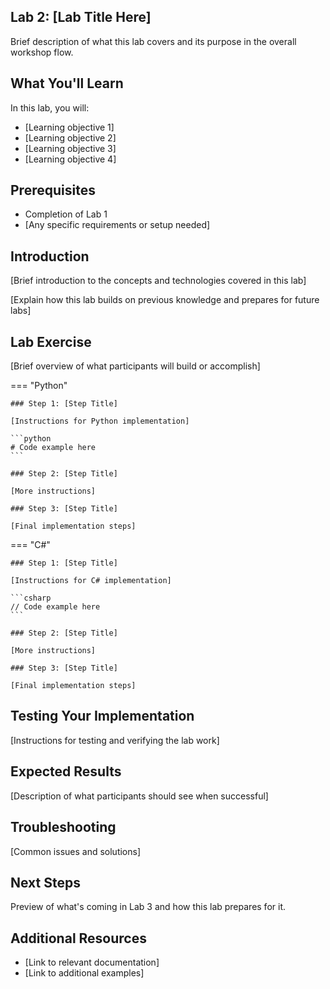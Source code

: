 ## Lab 2: [Lab Title Here]

Brief description of what this lab covers and its purpose in the overall workshop flow.

## What You'll Learn

In this lab, you will:

- [Learning objective 1]
- [Learning objective 2]
- [Learning objective 3]
- [Learning objective 4]

## Prerequisites

- Completion of Lab 1
- [Any specific requirements or setup needed]

## Introduction

[Brief introduction to the concepts and technologies covered in this lab]

[Explain how this lab builds on previous knowledge and prepares for future labs]

## Lab Exercise

[Brief overview of what participants will build or accomplish]

=== "Python"

    ### Step 1: [Step Title]
    
    [Instructions for Python implementation]
    
    ```python
    # Code example here
    ```
    
    ### Step 2: [Step Title]
    
    [More instructions]
    
    ### Step 3: [Step Title]
    
    [Final implementation steps]

=== "C#"

    ### Step 1: [Step Title]
    
    [Instructions for C# implementation]
    
    ```csharp
    // Code example here
    ```
    
    ### Step 2: [Step Title]
    
    [More instructions]
    
    ### Step 3: [Step Title]
    
    [Final implementation steps]

## Testing Your Implementation

[Instructions for testing and verifying the lab work]

## Expected Results

[Description of what participants should see when successful]

## Troubleshooting

[Common issues and solutions]

## Next Steps

Preview of what's coming in Lab 3 and how this lab prepares for it.

## Additional Resources

- [Link to relevant documentation]
- [Link to additional examples]
